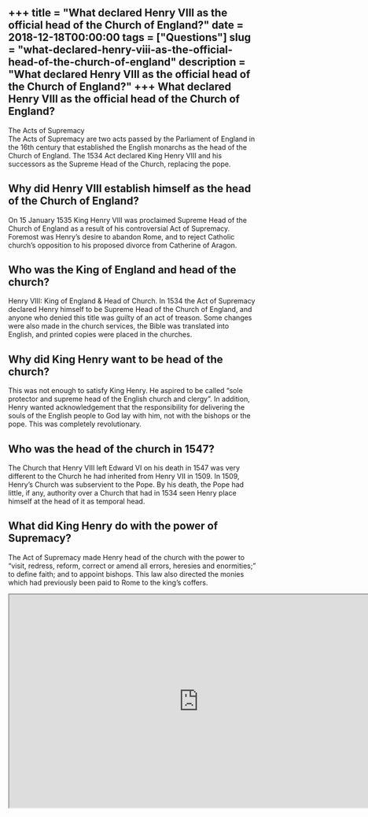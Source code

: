 +++
title = "What declared Henry VIII as the official head of the Church of England?"
date = 2018-12-18T00:00:00
tags = ["Questions"]
slug = "what-declared-henry-viii-as-the-official-head-of-the-church-of-england"
description = "What declared Henry VIII as the official head of the Church of England?"
+++
What declared Henry VIII as the official head of the Church of England?
-----------------------------------------------------------------------

The Acts of Supremacy  
The Acts of Supremacy are two acts passed by the Parliament of England in the 16th century that established the English monarchs as the head of the Church of England. The 1534 Act declared King Henry VIII and his successors as the Supreme Head of the Church, replacing the pope.

Why did Henry VIII establish himself as the head of the Church of England?
--------------------------------------------------------------------------

On 15 January 1535 King Henry VIII was proclaimed Supreme Head of the Church of England as a result of his controversial Act of Supremacy. Foremost was Henry’s desire to abandon Rome, and to reject Catholic church’s opposition to his proposed divorce from Catherine of Aragon.

Who was the King of England and head of the church?
---------------------------------------------------

Henry VIII: King of England &amp; Head of Church. In 1534 the Act of Supremacy declared Henry himself to be Supreme Head of the Church of England, and anyone who denied this title was guilty of an act of treason. Some changes were also made in the church services, the Bible was translated into English, and printed copies were placed in the churches.

Why did King Henry want to be head of the church?
-------------------------------------------------

This was not enough to satisfy King Henry. He aspired to be called “sole protector and supreme head of the English church and clergy”. In addition, Henry wanted acknowledgement that the responsibility for delivering the souls of the English people to God lay with him, not with the bishops or the pope. This was completely revolutionary.

Who was the head of the church in 1547?
---------------------------------------

The Church that Henry VIII left Edward VI on his death in 1547 was very different to the Church he had inherited from Henry VII in 1509. In 1509, Henry’s Church was subservient to the Pope. By his death, the Pope had little, if any, authority over a Church that had in 1534 seen Henry place himself at the head of it as temporal head.

What did King Henry do with the power of Supremacy?
---------------------------------------------------

The Act of Supremacy made Henry head of the church with the power to “visit, redress, reform, correct or amend all errors, heresies and enormities;” to define faith; and to appoint bishops. This law also directed the monies which had previously been paid to Rome to the king’s coffers.

<iframe allow="accelerometer; autoplay; clipboard-write; encrypted-media; gyroscope; picture-in-picture" allowfullscreen="" class="__youtube_prefs__  epyt-is-override  no-lazyload" data-no-lazy="1" data-origheight="433" data-origwidth="770" data-skipgform_ajax_framebjll="" height="433" id="_ytid_31103" loading="lazy" src="https://www.youtube.com/embed/GcwsBPPSi9Q?enablejsapi=1&autoplay=0&cc_load_policy=0&cc_lang_pref=&iv_load_policy=1&loop=0&modestbranding=0&rel=1&fs=1&playsinline=0&autohide=2&theme=dark&color=red&controls=1&" title="YouTube player" width="770"></iframe>